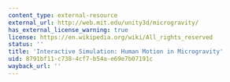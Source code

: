 ```yaml
---
content_type: external-resource
external_url: http://web.mit.edu/unity3d/microgravity/
has_external_license_warning: true
license: https://en.wikipedia.org/wiki/All_rights_reserved
status: ''
title: 'Interactive Simulation: Human Motion in Microgravity'
uid: 8791bf11-c738-4cf7-b54a-e69e7b07191c
wayback_url: ''
---
```


